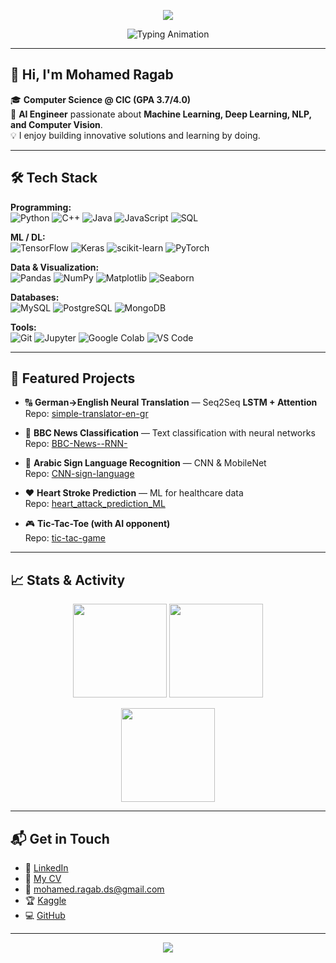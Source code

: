 <!-- ===== HEADER ANIMATION ===== -->
<p align="center">
  <img src="https://capsule-render.vercel.app/api?type=waving&height=170&color=0:0EA5E9,100:8B5CF6&text=Mohamed%20Ragab&fontAlign=50&fontAlignY=35&fontColor=ffffff&desc=AI%20Engineer%20%7C%20Machine%20Learning%20%7C%20Deep%20Learning&descAlign=50&descAlignY=58"/>
</p>

<!-- ===== TYPING TITLE ===== -->
<p align="center">
  <img src="https://readme-typing-svg.herokuapp.com?font=Fira+Code&size=22&duration=2600&pause=700&color=00F7FF&center=true&vCenter=true&width=720&lines=AI+Engineer+%7C+ML+Enthusiast;Deep+Learning%2C+NLP%2C+Computer+Vision;Python+%2B+TensorFlow+%2B+Scikit-learn;Always+Learning+%26+Building" alt="Typing Animation" />
</p>

---

## 👋 Hi, I'm Mohamed Ragab

🎓 **Computer Science @ CIC (GPA 3.7/4.0)**  
🚀 **AI Engineer** passionate about **Machine Learning, Deep Learning, NLP, and Computer Vision**.  
💡 I enjoy building innovative solutions and learning by doing.

---

## 🛠️ Tech Stack

**Programming:**  
![Python](https://img.shields.io/badge/Python-3776AB?logo=python&logoColor=white) 
![C++](https://img.shields.io/badge/C++-00599C?logo=cplusplus&logoColor=white) 
![Java](https://img.shields.io/badge/Java-007396?logo=openjdk&logoColor=white) 
![JavaScript](https://img.shields.io/badge/JavaScript-F7DF1E?logo=javascript&logoColor=black) 
![SQL](https://img.shields.io/badge/SQL-003B57?logo=database&logoColor=white)  

**ML / DL:**  
![TensorFlow](https://img.shields.io/badge/TensorFlow-FF6F00?logo=tensorflow&logoColor=white) 
![Keras](https://img.shields.io/badge/Keras-D00000?logo=keras&logoColor=white) 
![scikit-learn](https://img.shields.io/badge/scikit--learn-F7931E?logo=scikitlearn&logoColor=white) 
![PyTorch](https://img.shields.io/badge/PyTorch-EE4C2C?logo=pytorch&logoColor=white)  

**Data & Visualization:**  
![Pandas](https://img.shields.io/badge/Pandas-150458?logo=pandas&logoColor=white) 
![NumPy](https://img.shields.io/badge/NumPy-013243?logo=numpy&logoColor=white) 
![Matplotlib](https://img.shields.io/badge/Matplotlib-11557c?logo=plotly&logoColor=white) 
![Seaborn](https://img.shields.io/badge/Seaborn-3c8dbc?logo=python&logoColor=white)  

**Databases:**  
![MySQL](https://img.shields.io/badge/MySQL-4479A1?logo=mysql&logoColor=white) 
![PostgreSQL](https://img.shields.io/badge/PostgreSQL-4169E1?logo=postgresql&logoColor=white) 
![MongoDB](https://img.shields.io/badge/MongoDB-47A248?logo=mongodb&logoColor=white)  

**Tools:**  
![Git](https://img.shields.io/badge/Git-F05032?logo=git&logoColor=white) 
![Jupyter](https://img.shields.io/badge/Jupyter-F37626?logo=jupyter&logoColor=white) 
![Google Colab](https://img.shields.io/badge/Colab-F9AB00?logo=googlecolab&logoColor=white) 
![VS Code](https://img.shields.io/badge/VS%20Code-007ACC?logo=visualstudiocode&logoColor=white)  

---

## 🚀 Featured Projects

- 🔠 **German→English Neural Translation** — Seq2Seq **LSTM + Attention**  
  Repo: [simple-translator-en-gr](https://github.com/Mohamed-Rag/simple-translator-en-gr)

- 📰 **BBC News Classification** — Text classification with neural networks  
  Repo: [BBC-News--RNN-](https://github.com/Mohamed-Rag/BBC-News--RNN-)

- 🤟 **Arabic Sign Language Recognition** — CNN & MobileNet  
  Repo: [CNN-sign-language](https://github.com/Mohamed-Rag/CNN-sign-language)

- ❤️ **Heart Stroke Prediction** — ML for healthcare data  
  Repo: [heart_attack_prediction_ML](https://github.com/Mohamed-Rag/heart_attack_prediction_ML)

- 🎮 **Tic-Tac-Toe (with AI opponent)**  
  Repo: [tic-tac-game](https://github.com/Mohamed-Rag/tic-tac-game)

---

## 📈 Stats & Activity
<p align="center">
  <img src="https://github-readme-stats.vercel.app/api?username=Mohamed-Rag&show_icons=true&theme=radical" height="150"/>
  <img src="https://github-readme-stats.vercel.app/api/top-langs/?username=Mohamed-Rag&layout=compact&theme=radical" height="150"/>
</p>
<p align="center">
  <img src="https://github-readme-streak-stats.herokuapp.com/?user=Mohamed-Rag&theme=dark&hide_border=true" height="150"/>
</p>

---

## 📬 Get in Touch
- 💼 [LinkedIn](https://www.linkedin.com/in/mohamed-ragab-ds)  
- 📄 [My CV](https://docs.google.com/document/d/1s7wkk0W-z_pyzMQ8z_I_Xw9ARw8ORXEuIfN3oxfzU_o/edit?usp=sharing)  
- 📧 mohamed.ragab.ds@gmail.com  
- 🏆 [Kaggle](https://www.kaggle.com/mohamedra9ab)  
- 💻 [GitHub](https://github.com/Mohamed-Rag)

---

<!-- ===== FOOTER ANIMATION ===== -->
<p align="center">
  <img src="https://capsule-render.vercel.app/api?type=waving&height=120&section=footer&color=0:8B5CF6,100:0EA5E9"/>
</p>
